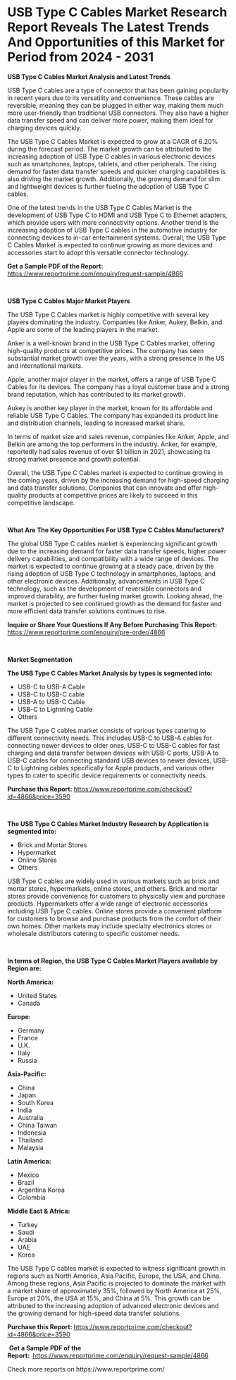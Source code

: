 <p><h1>USB Type C Cables Market Research Report Reveals The Latest Trends And Opportunities of this Market for Period from 2024 - 2031</h1></p><p><strong>USB Type C Cables Market Analysis and Latest Trends</strong></p>
<p><p>USB Type C cables are a type of connector that has been gaining popularity in recent years due to its versatility and convenience. These cables are reversible, meaning they can be plugged in either way, making them much more user-friendly than traditional USB connectors. They also have a higher data transfer speed and can deliver more power, making them ideal for charging devices quickly.</p><p>The USB Type C Cables Market is expected to grow at a CAGR of 6.20% during the forecast period. The market growth can be attributed to the increasing adoption of USB Type C cables in various electronic devices such as smartphones, laptops, tablets, and other peripherals. The rising demand for faster data transfer speeds and quicker charging capabilities is also driving the market growth. Additionally, the growing demand for slim and lightweight devices is further fueling the adoption of USB Type C cables.</p><p>One of the latest trends in the USB Type C Cables Market is the development of USB Type C to HDMI and USB Type C to Ethernet adapters, which provide users with more connectivity options. Another trend is the increasing adoption of USB Type C cables in the automotive industry for connecting devices to in-car entertainment systems. Overall, the USB Type C Cables Market is expected to continue growing as more devices and accessories start to adopt this versatile connector technology.</p></p>
<p><strong>Get a Sample PDF of the Report:&nbsp;</strong> <a href="https://www.reportprime.com/enquiry/request-sample/4866">https://www.reportprime.com/enquiry/request-sample/4866</a></p>
<p>&nbsp;</p>
<p><strong>USB Type C Cables Major Market Players</strong></p>
<p><p>The USB Type C Cables market is highly competitive with several key players dominating the industry. Companies like Anker, Aukey, Belkin, and Apple are some of the leading players in the market.</p><p>Anker is a well-known brand in the USB Type C Cables market, offering high-quality products at competitive prices. The company has seen substantial market growth over the years, with a strong presence in the US and international markets.</p><p>Apple, another major player in the market, offers a range of USB Type C Cables for its devices. The company has a loyal customer base and a strong brand reputation, which has contributed to its market growth.</p><p>Aukey is another key player in the market, known for its affordable and reliable USB Type C Cables. The company has expanded its product line and distribution channels, leading to increased market share.</p><p>In terms of market size and sales revenue, companies like Anker, Apple, and Belkin are among the top performers in the industry. Anker, for example, reportedly had sales revenue of over $1 billion in 2021, showcasing its strong market presence and growth potential.</p><p>Overall, the USB Type C Cables market is expected to continue growing in the coming years, driven by the increasing demand for high-speed charging and data transfer solutions. Companies that can innovate and offer high-quality products at competitive prices are likely to succeed in this competitive landscape.</p></p>
<p>&nbsp;</p>
<p><strong>What Are The Key Opportunities For USB Type C Cables Manufacturers?</strong></p>
<p><p>The global USB Type C cables market is experiencing significant growth due to the increasing demand for faster data transfer speeds, higher power delivery capabilities, and compatibility with a wide range of devices. The market is expected to continue growing at a steady pace, driven by the rising adoption of USB Type C technology in smartphones, laptops, and other electronic devices. Additionally, advancements in USB Type C technology, such as the development of reversible connectors and improved durability, are further fueling market growth. Looking ahead, the market is projected to see continued growth as the demand for faster and more efficient data transfer solutions continues to rise.</p></p>
<p><strong>Inquire or Share Your Questions If Any Before Purchasing This Report:</strong> <a href="https://www.reportprime.com/enquiry/pre-order/4866">https://www.reportprime.com/enquiry/pre-order/4866</a></p>
<p>&nbsp;</p>
<p><strong>Market Segmentation</strong></p>
<p><strong>The USB Type C Cables Market Analysis by types is segmented into:</strong></p>
<p><ul><li>USB-C to USB-A Cable</li><li>USB-C to USB-C cable</li><li>USB-A to USB-C Cable</li><li>USB-C to Lightning Cable</li><li>Others</li></ul></p>
<p><p>The USB Type C cables market consists of various types catering to different connectivity needs. This includes USB-C to USB-A cables for connecting newer devices to older ones, USB-C to USB-C cables for fast charging and data transfer between devices with USB-C ports, USB-A to USB-C cables for connecting standard USB devices to newer devices, USB-C to Lightning cables specifically for Apple products, and various other types to cater to specific device requirements or connectivity needs.</p></p>
<p><strong>Purchase this Report:&nbsp;</strong><a href="https://www.reportprime.com/checkout?id=4866&price=3590">https://www.reportprime.com/checkout?id=4866&price=3590</a></p>
<p>&nbsp;</p>
<p><strong>The USB Type C Cables Market Industry Research by Application is segmented into:</strong></p>
<p><ul><li>Brick and Mortar Stores</li><li>Hypermarket</li><li>Online Stores</li><li>Others</li></ul></p>
<p><p>USB Type C cables are widely used in various markets such as brick and mortar stores, hypermarkets, online stores, and others. Brick and mortar stores provide convenience for customers to physically view and purchase products. Hypermarkets offer a wide range of electronic accessories including USB Type C cables. Online stores provide a convenient platform for customers to browse and purchase products from the comfort of their own homes. Other markets may include specialty electronics stores or wholesale distributors catering to specific customer needs.</p></p>
<p>&nbsp;</p>
<p><strong>In terms of Region, the USB Type C Cables Market Players available by Region are:</strong></p>
<p>
    <p> <strong> North America: </strong>
        <ul>
            <li>United States</li>
            <li>Canada</li>
        </ul>
        </p> 
    <p> <strong> Europe: </strong>
        <ul>
            <li>Germany</li>
            <li>France</li>
            <li>U.K.</li>
            <li>Italy</li>
            <li>Russia</li>
        </ul>
        </p> 
    <p> <strong> Asia-Pacific: </strong>
        <ul>
            <li>China</li>
            <li>Japan</li>
            <li>South Korea</li>
            <li>India</li>
            <li>Australia</li>
            <li>China Taiwan</li>
            <li>Indonesia</li>
            <li>Thailand</li>
            <li>Malaysia</li>
        </ul>
        </p> 
    <p> <strong> Latin America: </strong>
        <ul>
            <li>Mexico</li>
            <li>Brazil</li>
            <li>Argentina Korea</li>
            <li>Colombia</li>
        </ul>
        </p> 
    <p> <strong> Middle East & Africa: </strong>
        <ul>
            <li>Turkey</li>
            <li>Saudi</li>
            <li>Arabia</li>
            <li>UAE</li>
            <li>Korea</li>
        </ul>
    </p>
    </p>
<p><p>The USB Type C cables market is expected to witness significant growth in regions such as North America, Asia Pacific, Europe, the USA, and China. Among these regions, Asia Pacific is projected to dominate the market with a market share of approximately 35%, followed by North America at 25%, Europe at 20%, the USA at 15%, and China at 5%. This growth can be attributed to the increasing adoption of advanced electronic devices and the growing demand for high-speed data transfer solutions.</p></p>
<p><strong>Purchase this Report: </strong><a href="https://www.reportprime.com/checkout?id=4866&price=3590">https://www.reportprime.com/checkout?id=4866&price=3590</a></p>
<p>&nbsp;<strong>Get a Sample PDF of the Report:&nbsp;&nbsp;</strong><a href="https://www.reportprime.com/enquiry/request-sample/4866">https://www.reportprime.com/enquiry/request-sample/4866</a></p>
<p><strong></strong></p>
<p>Check more reports on https://www.reportprime.com/</p>